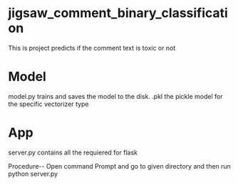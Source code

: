 # jigsaw_comment_binary_classification

This is project predicts if the comment text is toxic or not 

# Model
model.py trains and saves the model to the disk.
<vectorizer>.pkl the pickle model for the specific vectorizer type

# App
server.py contains all the requiered for flask

Procedure--
Open command Prompt and go to given directory and then run python server.py
